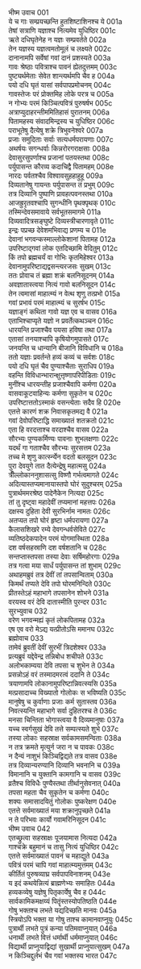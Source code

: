 भीष्म उवाच	001  
ये च गाः सम्प्रयच्छन्ति हुतशिष्टाशिनश्च ये	001a  
तेषां सत्राणि यज्ञाश्च नित्यमेव युधिष्ठिर	001c  
ऋते दधिघृतेनेह न यज्ञः सम्प्रवर्तते	002a  
तेन यज्ञस्य यज्ञत्वमतोमूलं च लक्ष्यते	002c  
दानानामपि सर्वेषां गवां दानं प्रशस्यते	003a  
गावः श्रेष्ठाः पवित्राश्च पावनं ह्येतदुत्तमम्	003c  
पुष्ट्यर्थमेताः सेवेत शान्त्यर्थमपि चैव ह	004a  
पयो दधि घृतं यासां सर्वपापप्रमोचनम्	004c  
गावस्तेजः परं प्रोक्तमिह लोके परत्र च	005a  
न गोभ्यः परमं किञ्चित्पवित्रं पुरुषर्षभ	005c  
अत्राप्युदाहरन्तीममितिहासं पुरातनम्	006a  
पितामहस्य संवादमिन्द्रस्य च युधिष्ठिर	006c  
पराभूतेषु दैत्येषु शक्रे त्रिभुवनेश्वरे	007a  
प्रजाः समुदिताः सर्वाः सत्यधर्मपरायणाः	007c  
अथर्षयः सगन्धर्वाः किन्नरोरगराक्षसाः	008a  
देवासुरसुपर्णाश्च प्रजानां पतयस्तथा	008c  
पर्युपासन्त कौरव्य कदाचिद्वै पितामहम्	008e  
नारदः पर्वतश्चैव विश्वावसुहहाहुहू	009a  
दिव्यतानेषु गायन्तः पर्युपासन्त तं प्रभुम्	009c  
तत्र दिव्यानि पुष्पाणि प्रावहत्पवनस्तथा	010a  
आजह्रुरृतवश्चापि सुगन्धीनि पृथक्पृथक्	010c  
तस्मिन्देवसमावाये सर्वभूतसमागमे	011a  
दिव्यवादित्रसङ्घुष्टे दिव्यस्त्रीचारणावृते	011c  
इन्द्रः पप्रच्छ देवेशमभिवाद्य प्रणम्य च	011e  
देवानां भगवन्कस्माल्लोकेशानां पितामह	012a  
उपरिष्टाद्गवां लोक एतदिच्छामि वेदितुम्	012c  
किं तपो ब्रह्मचर्यं वा गोभिः कृतमिहेश्वर	013a  
देवानामुपरिष्टाद्यद्वसन्त्यरजसः सुखम्	013c  
ततः प्रोवाच तं ब्रह्मा शक्रं बलनिसूदनम्	014a  
अवज्ञातास्त्वया नित्यं गावो बलनिसूदन	014c  
तेन त्वमासां माहात्म्यं न वेत्थ शृणु तत्प्रभो	015a  
गवां प्रभावं परमं माहात्म्यं च सुरर्षभ	015c  
यज्ञाङ्गं कथिता गावो यज्ञ एव च वासव	016a  
एताभिश्चाप्यृते यज्ञो न प्रवर्तेत्कथञ्चन	016c  
धारयन्ति प्रजाश्चैव पयसा हविषा तथा	017a  
एतासां तनयाश्चापि कृषियोगमुपासते	017c  
जनयन्ति च धान्यानि बीजानि विविधानि च	018a  
ततो यज्ञाः प्रवर्तन्ते हव्यं कव्यं च सर्वशः	018c  
पयो दधि घृतं चैव पुण्याश्चैताः सुराधिप	019a  
वहन्ति विविधान्भारान्क्षुत्तृष्णापरिपीडिताः	019c  
मुनींश्च धारयन्तीह प्रजाश्चैवापि कर्मणा	020a  
वासवाकूटवाहिन्यः कर्मणा सुकृतेन च	020c  
उपरिष्टात्ततोऽस्माकं वसन्त्येताः सदैव हि	020e  
एतत्ते कारणं शक्र निवासकृतमद्य वै	021a  
गवां देवोपरिष्टाद्धि समाख्यातं शतक्रतो	021c  
एता हि वरदत्ताश्च वरदाश्चैव वासव	022a  
सौरभ्यः पुण्यकर्मिण्यः पावनाः शुभलक्षणाः	022c  
यदर्थं गा गताश्चैव सौरभ्यः सुरसत्तम	023a  
तच्च मे शृणु कार्त्स्न्येन वदतो बलसूदन	023c  
पुरा देवयुगे तात दैत्येन्द्रेषु महात्मसु	024a  
त्रीँल्लोकाननुशासत्सु विष्णौ गर्भत्वमागते	024c  
अदित्यास्तप्यमानायास्तपो घोरं सुदुश्चरम्	025a  
पुत्रार्थममरश्रेष्ठ पादेनैकेन नित्यदा	025c  
तां तु दृष्ट्वा महादेवीं तप्यमानां महत्तपः	026a  
दक्षस्य दुहिता देवी सुरभिर्नाम नामतः	026c  
अतप्यत तपो घोरं हृष्टा धर्मपरायणा	027a  
कैलासशिखरे रम्ये देवगन्धर्वसेविते	027c  
व्यतिष्ठदेकपादेन परमं योगमास्थिता	028a  
दश वर्षसहस्राणि दश वर्षशतानि च	028c  
सन्तप्तास्तपसा तस्या देवाः सर्षिमहोरगाः	029a  
तत्र गत्वा मया सार्धं पर्युपासन्त तां शुभाम्	029c  
अथाहमब्रुवं तत्र देवीं तां तपसान्विताम्	030a  
किमर्थं तप्यते देवि तपो घोरमनिन्दिते	030c  
प्रीतस्तेऽहं महाभागे तपसानेन शोभने	031a  
वरयस्व वरं देवि दातास्मीति पुरन्दर	031c  
सुरभ्युवाच	032  
वरेण भगवन्मह्यं कृतं लोकपितामह	032a  
एष एव वरो मेऽद्य यत्प्रीतोऽसि ममानघ	032c  
ब्रह्मोवाच	033  
तामेवं ब्रुवतीं देवीं सुरभीं त्रिदशेश्वर	033a  
प्रत्यब्रुवं यद्देवेन्द्र तन्निबोध शचीपते	033c  
अलोभकाम्यया देवि तपसा च शुभेन ते	034a  
प्रसन्नोऽहं वरं तस्मादमरत्वं ददानि ते	034c  
त्रयाणामपि लोकानामुपरिष्टान्निवत्स्यसि	035a  
मत्प्रसादाच्च विख्यातो गोलोकः स भविष्यति	035c  
मानुषेषु च कुर्वाणाः प्रजाः कर्म सुतास्तव	036a  
निवत्स्यन्ति महाभागे सर्वा दुहितरश्च ते	036c  
मनसा चिन्तिता भोगास्त्वया वै दिव्यमानुषाः	037a  
यच्च स्वर्गसुखं देवि तत्ते सम्पत्स्यते शुभे	037c  
तस्या लोकाः सहस्राक्ष सर्वकामसमन्विताः	038a  
न तत्र क्रमते मृत्युर्न जरा न च पावकः	038c  
न दैन्यं नाशुभं किञ्चिद्विद्यते तत्र वासव	038e  
तत्र दिव्यान्यरण्यानि दिव्यानि भवनानि च	039a  
विमानानि च युक्तानि कामगानि च वासव	039c  
व्रतैश्च विविधैः पुण्यैस्तथा तीर्थानुसेवनात्	040a  
तपसा महता चैव सुकृतेन च कर्मणा	040c  
शक्यः समासादयितुं गोलोकः पुष्करेक्षण	040e  
एतत्ते सर्वमाख्यातं मया शक्रानुपृच्छते	041a  
न ते परिभवः कार्यो गवामरिनिसूदन	041c  
भीष्म उवाच	042  
एतच्छ्रुत्वा सहस्राक्षः पूजयामास नित्यदा	042a  
गाश्चक्रे बहुमानं च तासु नित्यं युधिष्ठिर	042c  
एतत्ते सर्वमाख्यातं पावनं च महाद्युते	043a  
पवित्रं परमं चापि गवां माहात्म्यमुत्तमम्	043c  
कीर्तितं पुरुषव्याघ्र सर्वपापविनाशनम्	043e  
य इदं कथयेन्नित्यं ब्राह्मणेभ्यः समाहितः	044a  
हव्यकव्येषु यज्ञेषु पितृकार्येषु चैव ह	044c  
सार्वकामिकमक्षय्यं पितॄंस्तस्योपतिष्ठति	044e  
गोषु भक्तश्च लभते यद्यदिच्छति मानवः	045a  
स्त्रियोऽपि भक्ता या गोषु ताश्च कामानवाप्नुयुः	045c  
पुत्रार्थी लभते पुत्रं कन्या पतिमवाप्नुयात्	046a  
धनार्थी लभते वित्तं धर्मार्थी धर्ममाप्नुयात्	046c  
विद्यार्थी प्राप्नुयाद्विद्यां सुखार्थी प्राप्नुयात्सुखम्	047a  
न किञ्चिद्दुर्लभं चैव गवां भक्तस्य भारत	047c  

